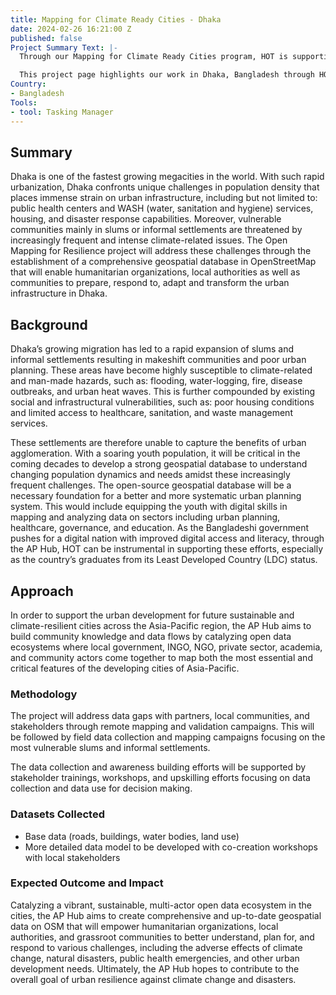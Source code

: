 ```yaml
---
title: Mapping for Climate Ready Cities - Dhaka
date: 2024-02-26 16:21:00 Z
published: false
Project Summary Text: |-
  Through our Mapping for Climate Ready Cities program, HOT is supporting the development of a thriving ecosystem focused on creation, interpretation, and use of maps to respond to and reduce climate risks in urban areas across four priority regions.

  This project page highlights our work in Dhaka, Bangladesh through HOT's Asia Pacific Hub (AP Hub).
Country:
- Bangladesh
Tools:
- tool: Tasking Manager
---
```


## Summary
Dhaka is one of the fastest growing megacities in the world. With such rapid urbanization, Dhaka confronts unique challenges in population density that places immense strain on urban infrastructure, including but not limited to: public health centers and WASH (water, sanitation and hygiene) services, housing, and disaster response capabilities. Moreover, vulnerable communities mainly in slums or informal settlements are threatened by increasingly frequent and intense climate-related issues. The Open Mapping for Resilience project will address these challenges through the establishment of a comprehensive geospatial database in OpenStreetMap that will enable humanitarian organizations, local authorities as well as communities to prepare, respond to, adapt and transform the urban infrastructure in Dhaka.

## Background
Dhaka’s growing migration has led to a rapid expansion of slums and informal settlements resulting in makeshift communities and poor urban planning. These areas have become highly susceptible to climate-related and man-made hazards, such as: flooding, water-logging, fire, disease outbreaks, and urban heat waves. This is further compounded by existing social and infrastructural vulnerabilities, such as: poor housing conditions and limited access to healthcare, sanitation, and waste management services.

These settlements are therefore unable to capture the benefits of urban agglomeration. With a soaring youth population, it will be critical in the coming decades to develop a strong geospatial database to understand changing population dynamics and needs amidst these increasingly frequent challenges. The open-source geospatial database will be a necessary foundation for a better and more systematic urban planning system. This would include equipping the youth with digital skills in mapping and analyzing data on sectors including urban planning, healthcare, governance, and education. As the Bangladeshi government pushes for a digital nation with improved digital access and literacy, through the AP Hub, HOT can be instrumental in supporting these efforts, especially as the country’s graduates from its Least Developed Country (LDC) status.


## Approach
In order to support the urban development for future sustainable and climate-resilient cities across the Asia-Pacific region, the AP Hub aims to build community knowledge and data flows by catalyzing open data ecosystems where local government, INGO, NGO, private sector, academia, and community actors come together to map both the most essential and critical features of the developing cities of Asia-Pacific. 

### Methodology
The project will address data gaps with partners, local communities, and stakeholders through remote mapping and validation campaigns. This will be followed by field data collection and mapping campaigns focusing on the most vulnerable slums and informal settlements. 

The data collection and awareness building efforts will be supported by stakeholder trainings, workshops, and upskilling efforts focusing on data collection and data use for decision making.


### Datasets Collected
* Base data (roads, buildings, water bodies, land use) 
* More detailed data model to be developed with co-creation workshops with local stakeholders


### Expected Outcome and Impact
Catalyzing a vibrant, sustainable, multi-actor open data ecosystem in the cities, the AP Hub aims to create comprehensive and up-to-date geospatial data on OSM that will empower humanitarian organizations, local authorities, and grassroot communities to better understand, plan for, and respond to various challenges, including the adverse effects of climate change, natural disasters, public health emergencies, and other urban development needs. Ultimately, the AP Hub hopes to contribute to the overall goal of urban resilience against climate change and disasters.  